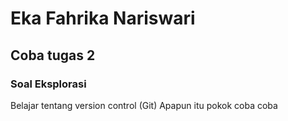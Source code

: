 # Eka Fahrika Nariswari
## Coba tugas 2
### Soal Eksplorasi 

Belajar tentang version control (Git) Apapun itu pokok coba coba 